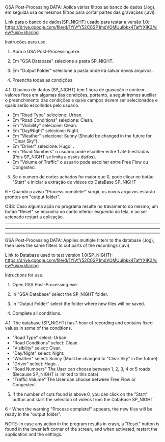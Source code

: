  GSA Post-Processing DATA: Aplica vários filtros ao banco de dados (.log), em seguida usa os mesmos filtros para cortar partes das gravações (.avi).
 
 Link para o banco de dados(SP_NIGHT) usado para testar a versão 1.0:
  https://drive.google.com/file/d/1YiVfY52C0SP1mdVOMUuIbkx4TafYXIK2/view?usp=sharing

Instruções para uso.

1. Abra o GSA Post-Processing.exe.

2. Em "GSA Database" selecione a pasta SP_NIGHT.

3. Em "Output Folder" selecione a pasta onde irá salvar novos arquivos.

4. Preencha todas as condições.
   
4.1. O banco de dados (SP_NIGHT) tem 1 hora de gravação e contem valores fixos em algumas das condições, portanto, a seguir iremos auxiliar o preenchimento das condições e quais campos devem ser selecionados e quais serão escolhidos pelo usuario.
   
  - Em "Road Type" selecione:  Urban.
  - Em "Road Conditions" selecione:  Clean.
  - Em "Visibility" selecione:  Clean.
  - Em "Day/Night" selecione:  Night.
  - Em "Weather" selecione:  Sunny (Should be changed in the future for "Clear Sky").
  - Em "Driver" selecione:  Hugo.
. 
 - Em "Road Numbers" o usuario pode escolher entre 1 até 5 estradas (Pois SP_NIGHT se limita a esses dados).
 - Em "Volume of Traffic" o usuario pode escolher entre Free Flow ou Congested.

5. Se o numero de cortes achados for maior que 0, pode clicar no botão "Start" e iniciar a extração de videos do DataBase SP_NIGHT

6 - Quando o aviso "Process complete!" surgir, os novos arquivos estarão prontos em "output folder".


OBS: Caso alguma ação no programa resulte no travamento do mesmo, um botão "Reset" se encontra no canto inferior esquerdo da tela, e ao ser acionado restart a aplicação.


_______________________________________________________________________________________________________________________________________________________________
_______________________________________________________________________________________________________________________________________________________________
_______________________________________________________________________________________________________________________________________________________________
 GSA Post-Processing DATA: Applies multiple filters to the database (.log), then uses the same filters to cut parts of the recordings (.avi).
 
 Link to Database used to test version 1.0(SP_NIGHT):
  https://drive.google.com/file/d/1YiVfY52C0SP1mdVOMUuIbkx4TafYXIK2/view?usp=sharing

 Intructions for use.

1. Open GSA Post-Processing.exe.

2. In "GSA Database" select the SP_NIGHT folder.

3. In "Output Folder" select the folder where new files will be saved.

4. Complete all conditions.
   
4.1. The database (SP_NIGHT) has 1 hour of recording and contains fixed values ​​in some of the conditions.
   
  - "Road Type" select: Urban.
  - "Road Conditions" select: Clean.
  - "Visibility" select: Clear.
  - "Day/Night" select: Night.
  - "Weather" select: Sunny (Must be changed to "Clear Sky" in the future).
  - "Driver" select: Hugo.
.
 - "Road Numbers" The User can choose between 1, 2, 3, 4 or 5 roads (Because SP_NIGHT is limited to this data).
 - "Traffic Volume" The User can choose between Free Flow or Congested.

5. If the number of cuts found is above 0, you can click on the "Start" button and start the selection of videos from the DataBase SP_NIGHT

6 - When the warning "Process complete!" appears, the new files will be ready in the "output folder".

NOTE: In case any action in the program results in crash, a "Reset" button is found in the lower left corner of the screen, and when activated, restart the application and the settings.
